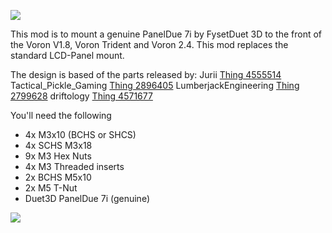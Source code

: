 ![](./Pictures/Foto1.jpg)

This mod is to mount a genuine PanelDue 7i by FysetDuet 3D to the front of the Voron V1.8, Voron Trident and Voron 2.4. This mod replaces the standard LCD-Panel mount.

The design is based of the parts released by:
Jurii [Thing 4555514](https://www.thingiverse.com/thing:4555514)
Tactical_Pickle_Gaming [Thing 2896405](https://www.thingiverse.com/thing:2896405)
LumberjackEngineering [Thing 2799628](https://www.thingiverse.com/thing:2799628)
driftology [Thing 4571677](https://www.thingiverse.com/thing:4571677)

You'll need the following

- 4x M3x10 (BCHS or SHCS)
- 4x SCHS M3x18
- 9x M3 Hex Nuts 
- 4x M3 Threaded inserts
- 2x BCHS M5x10
- 2x M5 T-Nut
- Duet3D PanelDue 7i (genuine)

![](./Pictures/NewCut.PNG)